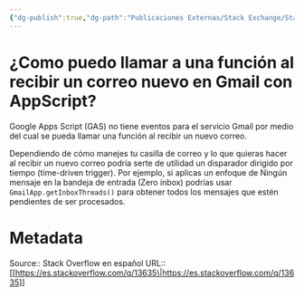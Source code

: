 ```yaml
---
{"dg-publish":true,"dg-path":"Publicaciones Externas/Stack Exchange/Stack Overflow en español/es.stackoverflow.com-13635.md","permalink":"/publicaciones-externas/stack-exchange/stack-overflow-en-espanol/es-stackoverflow-com-13635/","title":"¿Como puedo llamar a una función al recibir un correo nuevo en Gmail con AppScript?","hide":true,"noteIcon":"default","created":"2024-04-03T12:49:10.592-06:00","updated":"2024-04-05T16:43:48.622-06:00"}
---
```


# ¿Como puedo llamar a una función al recibir un correo nuevo en Gmail con AppScript?

Google Apps Script (GAS) no tiene eventos para el servicio Gmail por medio del cual se pueda llamar una función al recibir un nuevo correo. 

Dependiendo de cómo manejes tu casilla de correo y lo que quieras hacer al recibir un nuevo correo podría serte de utilidad un disparador dirigido por tiempo (time-driven trigger). Por ejemplo, si aplicas un enfoque de Ningún mensaje en la bandeja de entrada (Zero inbox) podrías usar `GmailApp.getInboxThreads()` para obtener todos los mensajes que estén pendientes de ser procesados.

# Metadata
Source:: Stack Overflow en español
URL:: [[https://es.stackoverflow.com/q/13635\|https://es.stackoverflow.com/q/13635]]

